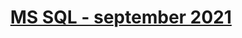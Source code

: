 # <p align="center"><a href="https://softuni.bg/trainings/3491/ms-sql-september-2021/internal"> MS SQL - september 2021 <a/><p>
